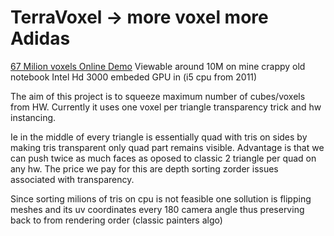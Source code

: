 # TerraVoxel ->  more voxel more Adidas

[67 Milion voxels Online Demo](https://neurall.github.io/terravoxel)
Viewable around 10M on mine crappy old notebook Intel Hd 3000 embeded GPU in (i5 cpu from 2011)

The aim of this project is to squeeze maximum number of cubes/voxels from HW.
Currently it uses  one voxel per triangle transparency trick and hw instancing.

Ie in the middle of every triangle is essentially quad with tris on sides by making tris transparent only quad part remains visible.
Advantage is that we can push twice as much faces as oposed to classic 2 triangle per quad on any hw.
The price we pay for this are depth sorting  zorder issues associated with transparency.

Since sorting milions of tris on cpu is not feasible one sollution is flipping meshes and its uv coordinates 
every 180 camera angle thus preserving back to from rendering order (classic painters algo)
